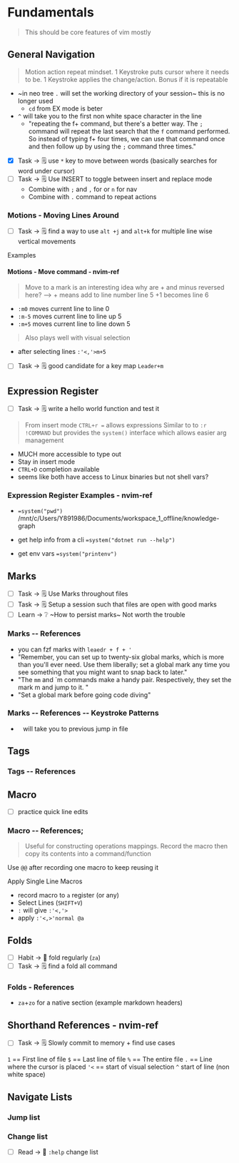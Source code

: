 # Fundamentals

> This should be core features of vim mostly

## General Navigation

> Motion action repeat mindset. 1 Keystroke puts cursor where it needs to be. 1 Keystroke applies the change/action. Bonus if it is repeatable

- ~in neo tree `.` will set the working directory of your session~ this is no longer used
  - `cd` from EX mode is beter
- `^` will take you to the first non white space character in the line
  - "repeating the f+ command, but there's a better way. The `;` command will repeat the last search that the `f` command performed. So instead of typing f+ four times, we can use that command once and then follow up by using the `;` command three times."

- [x] Task -> 🗒️ use `*` key to move between words (basically searches for word under cursor)
- [ ] Task -> 🗒️ Use INSERT to toggle between insert and replace mode
  - Combine with `;` and `,` for or `n` for nav
  - Combine with `.` command to repeat actions

### Motions - Moving Lines Around

- [ ] Task -> 🗒️ find a way to use `alt +j` and `alt+k` for multiple line wise vertical movements

Examples

#### Motions - Move command - nvim-ref

> Move to a mark is an interesting idea
> why are + and minus reversed here? --> + means add to line number
> line 5 +1 becomes line 6

- `:m0` moves current line to line 0
- `:m-5` moves current line to line up 5
- `:m+5` moves current line to line down 5

> Also plays well with visual selection

- after selecting lines `:'<,'>m+5`
- [ ] Task -> 🗒️ good candidate for a key map `Leader+m`

## Expression Register

- [ ] Task -> 🗒️ write a hello world function and test it

> From insert mode `CTRL+r =` allows expressions
> Similar to to `:r !COMMAND` but provides the `system()` interface which allows easier arg management

- MUCH more accessible to type out
- Stay in insert mode
- `CTRL+D` completion available
- seems like both have access to Linux binaries but not shell vars?

### Expression Register Examples - nvim-ref

- `=system("pwd")`
  /mnt/c/Users/Y891986/Documents/workspace_1_offline/knowledge-graph

- get help info from a cli `=system("dotnet run --help")`
- get env vars `=system("printenv")`

## Marks

- [ ] Task -> 🗒️ Use Marks throughout files
- [ ] Task -> 🗒️ Setup a session such that files are open with good marks
- [ ] Learn -> ❔ ~How to persist marks~ Not worth the trouble

### Marks -- References

- you can fzf marks with `leaedr + f + '`
- "Remember, you can set up to twenty-six global marks, which is more than you'll ever need. Use them liberally; set a global mark any time you see something that you might want to snap back to later."
- "The `mm` and `m commands make a handy pair. Respectively, they set the mark m and jump to it. "
- "Set a global mark before going code diving"

### Marks -- References -- Keystroke Patterns

- ` ` will take you to previous jump in file

## Tags

### Tags -- References

## Macro

- [ ] practice quick line edits

### Macro -- References;

> Useful for constructing operations mappings. Record the macro then copy its contents into a command/function

Use `@@` after recording one macro to keep reusing it

Apply Single Line Macros

- record macro to `a` register (or any)
- Select Lines (`SHIFT+V`)
- `:` will give `:'<,'>`
- apply `:'<,>'normal @a`

## Folds

- [ ] Habit -> 🏃 fold regularly (`za`)
- [ ] Task -> 🗒️ find a fold all command

### Folds - References

- `za`+`zo` for a native section (example markdown headers)

## Shorthand References - nvim-ref

- [ ] Task -> 🗒️ Slowly commit to memory + find use cases

`1` == First line of file
`$` == Last line of file
`%` == The entire file
`.` == Line where the cursor is placed
`'<` == start of visual selection
`^` start of line (non white space)

<!-- >' == End of visual selection -->
<!-- '<,>'normal @a -->

## Navigate Lists

### Jump list

### Change list

- [ ] Read -> 📖 `:help` change list

